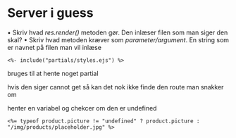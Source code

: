 # Server i guess

• Skriv hvad *res.render()* metoden gør.
Den inlæser filen som man siger den skal?
• Skriv hvad metoden kræver som *parameter/argument*.
En string som er navnet på filen man vil inlæse

```
<%- include("partials/styles.ejs") %>
```
bruges til at hente noget partial

hvis den siger cannot get så kan det nok ikke finde den route man snakker om

henter en variabel og chekcer om den er undefined
```
<%= typeof product.picture != "undefined" ? product.picture : "/img/products/placeholder.jpg" %>
```


